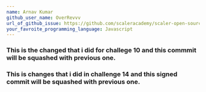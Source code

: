```yaml
---
name: Arnav Kumar
github_user_name: OverRevvv
url_of_github_issue: https://github.com/scaleracademy/scaler-open-source-september-challenge/issues/71#issue-1876887971 
your_favroite_programming_language: Javascript
---
```


### This is the changed that i did for challege 10 and this commmit will be squashed with previous one.
### This is changes that i did in challenge 14 and this signed commit will be squashed with previous one.

